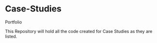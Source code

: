 # Case-Studies

Portfolio

This Repository will hold all the code created for Case Studies as they are listed.
